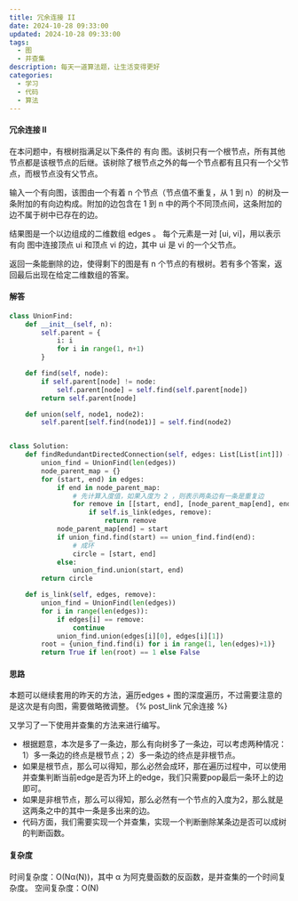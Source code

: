 ```yaml
---
title: 冗余连接 II
date: 2024-10-28 09:33:00
updated: 2024-10-28 09:33:00
tags:
  - 图
  - 并查集
description: 每天一道算法题，让生活变得更好
categories:
  - 学习
  - 代码
  - 算法
---
```


#### 冗余连接 II

在本问题中，有根树指满足以下条件的 有向 图。该树只有一个根节点，所有其他节点都是该根节点的后继。该树除了根节点之外的每一个节点都有且只有一个父节点，而根节点没有父节点。

输入一个有向图，该图由一个有着 n 个节点（节点值不重复，从 1 到 n）的树及一条附加的有向边构成。附加的边包含在 1 到 n 中的两个不同顶点间，这条附加的边不属于树中已存在的边。

结果图是一个以边组成的二维数组 edges 。 每个元素是一对 [ui, vi]，用以表示 有向 图中连接顶点 ui 和顶点 vi 的边，其中 ui 是 vi 的一个父节点。

返回一条能删除的边，使得剩下的图是有 n 个节点的有根树。若有多个答案，返回最后出现在给定二维数组的答案。

#### 解答

```python
class UnionFind:
    def __init__(self, n):
        self.parent = {
            i: i
            for i in range(1, n+1)
        }

    def find(self, node):
        if self.parent[node] != node:
            self.parent[node] = self.find(self.parent[node])
        return self.parent[node]

    def union(self, node1, node2):
        self.parent[self.find(node1)] = self.find(node2)


class Solution:
    def findRedundantDirectedConnection(self, edges: List[List[int]]) -> List[int]:
        union_find = UnionFind(len(edges))
        node_parent_map = {}
        for (start, end) in edges:
            if end in node_parent_map:
                # 先计算入度值，如果入度为 2 ，则表示两条边有一条是重复边
                for remove in [[start, end], [node_parent_map[end], end]]:
                    if self.is_link(edges, remove):
                        return remove
            node_parent_map[end] = start
            if union_find.find(start) == union_find.find(end):
                # 成环
                circle = [start, end]
            else:
                union_find.union(start, end)
        return circle

    def is_link(self, edges, remove):
        union_find = UnionFind(len(edges))
        for i in range(len(edges)):
            if edges[i] == remove:
                continue
            union_find.union(edges[i][0], edges[i][1])
        root = {union_find.find(i) for i in range(1, len(edges)+1)}
        return True if len(root) == 1 else False
```

#### 思路

本题可以继续套用的昨天的方法，遍历edges + 图的深度遍历，不过需要注意的是这次是有向图，需要做略微调整。
{% post_link 冗余连接 %}

又学习了一下使用并查集的方法来进行编写。
- 根据题意，本次是多了一条边，那么有向树多了一条边，可以考虑两种情况：1）多一条边的终点是根节点；2）多一条边的终点是非根节点。
- 如果是根节点，那么可以得知，那么必然会成环，那在遍历过程中，可以使用并查集判断当前edge是否为环上的edge，我们只需要pop最后一条环上的边即可。
- 如果是非根节点，那么可以得知，那么必然有一个节点的入度为2，那么就是这两条之中的其中一条是多出来的边。
- 代码方面，我们需要实现一个并查集，实现一个判断删除某条边是否可以成树的判断函数。

#### 复杂度

时间复杂度：O(Nα(N))，其中 α 为阿克曼函数的反函数，是并查集的一个时间复杂度。
空间复杂度：O(N)
